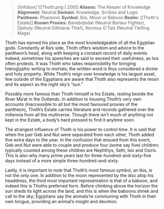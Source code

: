 > [!infobox]
> ![[Thoth.png | 200]]
>  **Aliases:** The Keeper of Knowledge
> **Alignment:** Neutral
> **Domain:** Knowledge, Scribes and Logic
> **Pantheon:** Pharaonic
> **Symbol:** Ibis, Moon or Baboon
> **Realm:** [[Thoth's Estate]]
> **Known Proxies:** Banebdjedat (Neutral Bariaur Fighter), Djehuty (Neutral Githzerai Thief), Normus G'Tals (Neutral Tiefling Mage)

Thoth has earned his place as the most knowledgeable of all the Egyptian gods. Constantly at Ra’s side, Thoth offers wisdom and advice to the pantheon’s head, along with keeping a constant record of daily events. Indeed, sometimes his speeches are said to exceed their usefulness, as Isis often protests. It was Thoth who takes responsibility for bringing hieroglyphic writing to mortals; the written word is thus considered a divine and holy property. While Thoth’s reign over knowledge is his largest asset, few outside of the Egyptians are aware that Thoth also represents the moon and its aspect as the night sky’s “sun.” 

Possibly more famous than Thoth himself is his Estate, resting beside the River Ma’at in the Outlands. In addition to housing Thoth’s very own accounts (inaccessible to all but the most favoured proxies of the pantheon), Thoth’s Estate carries literature and records gathered over the millennia from all the multiverse. Though there isn’t much of anything not kept in the Estate, a body’s hard pressed to find it anytime soon. 

The strangest influence of Thoth is his power to control time. It is said that when the pair Geb and Nut were separated from each other, Thoth added five extra days to the year. In the confusion that ensued from this event, Geb and Nut were able to couple and produce four (some say five) children; typically counted among these children are Nephthys, Seth, Isis and Osiris. This is also why many prime years last for three-hundred-and-sixty-five days instead of a more simple three-hundred-and-sixty. 

Lastly, it is important to note that Thoth’s most famous symbol, an ibis, is not the only one. In addition to the moon represented by the disc atop his headdress, the third most important representation is that of a baboon, and indeed this is Thoths preferred form. Before climbing above the horizon the sun sheds its light across the land, and this is when the baboons shriek and call to the sky; Egyptians say the animals’re communing with Thoth in their own tongue, providing an animal’s insight and devotion.
